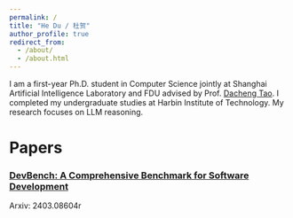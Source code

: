 ```yaml
---
permalink: /
title: "He Du / 杜贺"
author_profile: true
redirect_from: 
  - /about/
  - /about.html
---
```


I am a first-year Ph.D. student in Computer Science jointly at Shanghai Artificial Intelligence Laboratory and FDU advised by Prof. [Dacheng Tao](https://dr.ntu.edu.sg/cris/rp/rp02343). I completed my undergraduate studies at Harbin Institute of Technology. My research focuses on LLM reasoning.

<style>
/* 粘贴优化后的 CSS */
.publication {
  background-color: #f9f9f9;
  border-left: 4px solid #888;
  padding: 15px;
  margin-bottom: 20px;
  border-radius: 8px;
  box-shadow: 0 2px 8px rgba(0, 0, 0, 0.1);
}

.publication h3 {
  font-size: 1.25em;
  margin: 0 0 10px 0;
}

.publication h3 a {
  text-decoration: none;
  color: #007acc;
  font-weight: bold;
}

.publication h3 a:hover {
  text-decoration: underline;
}

.publication .authors,
.publication .conference {
  font-size: 0.95em;
  color: #555;
  margin: 5px 0;
}

.publication .authors {
  font-style: italic;
}

.publication .conference {
  color: #888;
}
</style>








Papers
======
<div class="papers">
  <h3><a href="URL" target="https://arxiv.org/abs/2403.08604">DevBench: A Comprehensive Benchmark for Software Development</a></h3>
  <p class="conference">Arxiv: 2403.08604r</p>
</div>
